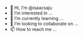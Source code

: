 - 👋 Hi, I’m @isaacsaju
- 👀 I’m interested in ...
- 🌱 I’m currently learning ...
- 💞️ I’m looking to collaborate on ...
- 📫 How to reach me ...

<!---
isaacsaju/isaacsaju is a ✨ special ✨ repository because its `README.md` (this file) appears on your GitHub profile.
You can click the Preview link to take a look at your changes.
--->
